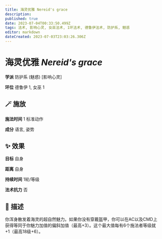 ```yaml
---
title: 海灵优雅 Nereid's grace
description: 
published: true
date: 2023-07-04T00:33:50.499Z
tags: 法术, 影响心灵, 女巫法术, 1环法术, 德鲁伊法术, 防护系, 魅惑
editor: markdown
dateCreated: 2023-07-03T23:03:26.306Z
---
```


# **海灵优雅** *Nereid's grace*

**学派** 防护系 (魅惑) \[影响心灵\] 

**环位** 德鲁伊 1, 女巫 1

## 🪄 施放

**施法时间** 1 标准动作

**成分** 语言, 姿势

## ✨ 效果 

**目标** 自身 

**距离** 自身  

**持续时间** 1轮/等级 

**法术抗力** 否

## 📖 描述

你浑身散发着海灵的超自然魅力。如果你没有穿戴盔甲，你可以在AC以及CMD上获得等同于你魅力加值的偏斜加值（最高+3）。这个最大值每有6个施法者等级就+1（最高18级+6）。
    